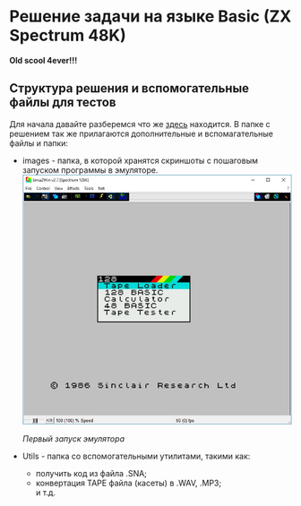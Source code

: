 # Решение задачи на языке Basic (ZX Spectrum 48K)

**Old scool 4ever!!!**  

## Структура решения и вспомогательные файлы для тестов  

Для начала давайте разберемся что же [здесь](https://www.dropbox.com/sh/6df4tuzy232da52/AAD5tPLWDpcJ_6fUejnResNha?dl=0) находится. В папке с решением так же прилагаются дополнительные и вспомагательные файлы и папки:  

* images - папка, в которой хранятся скриншоты с пошаговым запуском программы в эмуляторе.  
    ![Первый запуск эмулятора](images/001.jpg)  
  
    _Первый запуск эмулятора_  

* Utils - папка со вспомогательными утилитами, такими как:  
    - получить код из файла .SNA;  
    - конвертация TAPE файла (касеты) в .WAV, .MP3;  
    и т.д.  
      


